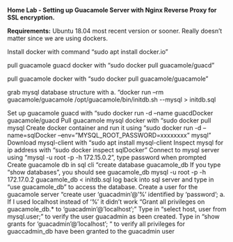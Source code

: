 
**Home Lab - Setting up Guacamole Server with Nginx Reverse Proxy for SSL encryption.**

**Requirements:** Ubuntu 18.04 most recent version or sooner. Really doesn’t matter since we are using dockers.

Install docker with command “sudo apt install docker.io”

pull guacamole guacd docker with “sudo docker pull guacamole/guacd”

pull guacamole docker with “sudo docker pull guacamole/guacamole”

grab mysql database structure with a. “docker run –rm guacamole/guacamole /opt/guacamole/bin/initdb.sh --mysql > initdb.sql

Set up guacamole guacd with “sudo docker run -d –name guacdDocker guacamole/guacd
Pull guacamole mysql docker with “sudo docker pull mysql
Create docker container and run it using “sudo docker run -d –name=sqlDocker –env=”MYSQL_ROOT_PASSWORD=xxxxxxxx” mysql”
Download mysql-client with “sudo apt install mysql-client
Inspect mysql for ip address with “sudo docker inspect sqlDocker”
Connect to mysql server using “mysql -u root -p -h 172.15.0.2”, type password when prompted
Create guacamole db in sql cli “create database guacamole_db
If you type “show databases”, you should see guacamole_db
mysql -u root -p -h 172.17.0.2 guacamole_db < initdb.sql
log back into sql server and type in “use guacamole_db” to access the database.
Create a user for the guacamole server “create user ‘guacadmin’@’%’ identified by ‘password’; a. If I used localhost instead of ‘%’ it didn’t work
“Grant all privileges on guacamole_db.* to ‘guacadmin’@’localhost’;”
Type in “select host, user from mysql.user;” to verify the user guacadmin as been created.
Type in “show grants for ‘guacadmin’@’localhost’; “ to verify all privileges for guaccadmin_db have been granted to the guacadmin user
